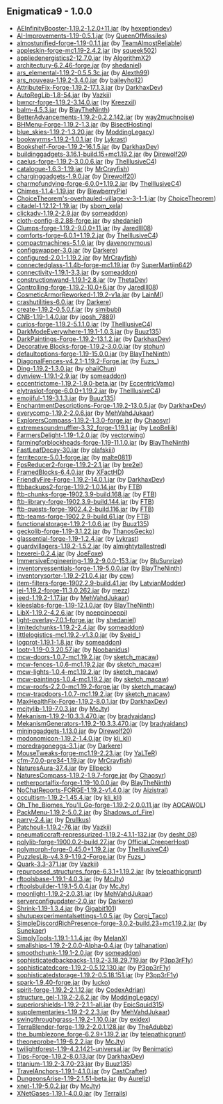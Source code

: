 ## Enigmatica9 - 1.0.0

  * [AEInfinityBooster-1.19.2-1.2.0+11.jar](https://www.curseforge.com/minecraft/mc-mods/aeinfinitybooster/files/3940200) (by [hexeptiondev](https://www.curseforge.com/members/hexeptiondev/projects))
  * [AI-Improvements-1.19-0.5.1.jar](https://www.curseforge.com/minecraft/mc-mods/ai-improvements/files/3871568) (by [QueenOfMissiles](https://www.curseforge.com/members/QueenOfMissiles/projects))
  * [almostunified-forge-1.19-0.1.1.jar](https://www.curseforge.com/minecraft/mc-mods/almost-unified/files/4009684) (by [TeamAlmostReliable](https://www.curseforge.com/members/TeamAlmostReliable/projects))
  * [appleskin-forge-mc1.19-2.4.2.jar](https://www.curseforge.com/minecraft/mc-mods/appleskin/files/3872808) (by [squeek502](https://www.curseforge.com/members/squeek502/projects))
  * [appliedenergistics2-12.7.0.jar](https://www.curseforge.com/minecraft/mc-mods/applied-energistics-2/files/4013348) (by [AlgorithmX2](https://www.curseforge.com/members/AlgorithmX2/projects))
  * [architectury-6.2.46-forge.jar](https://www.curseforge.com/minecraft/mc-mods/architectury-api/files/3984018) (by [shedaniel](https://www.curseforge.com/members/shedaniel/projects))
  * [ars_elemental-1.19.2-0.5.5.3c.jar](https://www.curseforge.com/minecraft/mc-mods/ars-elemental/files/3996456) (by [Alexth99](https://www.curseforge.com/members/Alexth99/projects))
  * [ars_nouveau-1.19.2-3.4.0.jar](https://www.curseforge.com/minecraft/mc-mods/ars-nouveau/files/4002263) (by [baileyholl2](https://www.curseforge.com/members/baileyholl2/projects))
  * [AttributeFix-Forge-1.19.2-17.1.3.jar](https://www.curseforge.com/minecraft/mc-mods/attributefix/files/3963622) (by [DarkhaxDev](https://www.curseforge.com/members/DarkhaxDev/projects))
  * [AutoRegLib-1.8-54.jar](https://www.curseforge.com/minecraft/mc-mods/autoreglib/files/3857246) (by [Vazkii](https://www.curseforge.com/members/Vazkii/projects))
  * [bwncr-forge-1.19.2-3.14.0.jar](https://www.curseforge.com/minecraft/mc-mods/bad-wither-no-cookie-reloaded/files/3974234) (by [Kreezxil](https://www.curseforge.com/members/Kreezxil/projects))
  * [balm-4.5.3.jar](https://www.curseforge.com/minecraft/mc-mods/balm/files/3914527) (by [BlayTheNinth](https://www.curseforge.com/members/BlayTheNinth/projects))
  * [BetterAdvancements-1.19.2-0.2.2.142.jar](https://www.curseforge.com/minecraft/mc-mods/better-advancements/files/3940452) (by [way2muchnoise](https://www.curseforge.com/members/way2muchnoise/projects))
  * [BHMenu-Forge-1.19.2-1.3.jar](https://www.curseforge.com/minecraft/mc-mods/bisecthosting-server-integration-menu-forge/files/3944979) (by [BisectHosting](https://www.curseforge.com/members/BisectHosting/projects))
  * [blue_skies-1.19.2-1.3.20.jar](https://www.curseforge.com/minecraft/mc-mods/blue-skies/files/3966273) (by [ModdingLegacy](https://www.curseforge.com/members/ModdingLegacy/projects))
  * [bookwyrms-1.19.2-1.0.1.jar](https://www.curseforge.com/minecraft/mc-mods/book-wyrms/files/3942111) (by [Lykrast](https://www.curseforge.com/members/Lykrast/projects))
  * [Bookshelf-Forge-1.19.2-16.1.5.jar](https://www.curseforge.com/minecraft/mc-mods/bookshelf/files/3964325) (by [DarkhaxDev](https://www.curseforge.com/members/DarkhaxDev/projects))
  * [buildinggadgets-3.16.1-build.15+mc1.19.2.jar](https://www.curseforge.com/minecraft/mc-mods/building-gadgets/files/4002496) (by [Direwolf20](https://www.curseforge.com/members/Direwolf20/projects))
  * [caelus-forge-1.19.2-3.0.0.6.jar](https://www.curseforge.com/minecraft/mc-mods/caelus/files/3929284) (by [TheIllusiveC4](https://www.curseforge.com/members/TheIllusiveC4/projects))
  * [catalogue-1.6.3-1.19.jar](https://www.curseforge.com/minecraft/mc-mods/catalogue/files/3873264) (by [MrCrayfish](https://www.curseforge.com/members/MrCrayfish/projects))
  * [charginggadgets-1.9.0.jar](https://www.curseforge.com/minecraft/mc-mods/charging-gadgets/files/3955867) (by [Direwolf20](https://www.curseforge.com/members/Direwolf20/projects))
  * [charmofundying-forge-6.0.0+1.19.2.jar](https://www.curseforge.com/minecraft/mc-mods/charm-of-undying/files/3927421) (by [TheIllusiveC4](https://www.curseforge.com/members/TheIllusiveC4/projects))
  * [Chimes-1.1.4-1.19.jar](https://www.curseforge.com/minecraft/mc-mods/chimes/files/3921709) (by [BlewberryPie](https://www.curseforge.com/members/BlewberryPie/projects))
  * [ChoiceTheorem's-overhauled-village-v-3-1-1.jar](https://www.curseforge.com/minecraft/mc-mods/choicetheorems-overhauled-village/files/3949810) (by [ChoiceTheorem](https://www.curseforge.com/members/ChoiceTheorem/projects))
  * [citadel-1.12.12-1.19.jar](https://www.curseforge.com/minecraft/mc-mods/citadel/files/4007580) (by [sbom_xela](https://www.curseforge.com/members/sbom_xela/projects))
  * [clickadv-1.19.2-2.9.jar](https://www.curseforge.com/minecraft/mc-mods/clickable-advancements/files/3969986) (by [someaddon](https://www.curseforge.com/members/someaddon/projects))
  * [cloth-config-8.2.88-forge.jar](https://www.curseforge.com/minecraft/mc-mods/cloth-config/files/3972423) (by [shedaniel](https://www.curseforge.com/members/shedaniel/projects))
  * [Clumps-forge-1.19.2-9.0.0+11.jar](https://www.curseforge.com/minecraft/mc-mods/clumps/files/3950216) (by [Jaredlll08](https://www.curseforge.com/members/Jaredlll08/projects))
  * [comforts-forge-6.0.1+1.19.2.jar](https://www.curseforge.com/minecraft/mc-mods/comforts/files/3995072) (by [TheIllusiveC4](https://www.curseforge.com/members/TheIllusiveC4/projects))
  * [compactmachines-5.1.0.jar](https://www.curseforge.com/minecraft/mc-mods/compact-machines/files/3907274) (by [davenonymous](https://www.curseforge.com/members/davenonymous/projects))
  * [configswapper-3.0.jar](https://www.curseforge.com/minecraft/mc-mods/config-swapper/files/3996376) (by [Darkere](https://www.curseforge.com/members/Darkere/projects))
  * [configured-2.0.1-1.19.2.jar](https://www.curseforge.com/minecraft/mc-mods/configured/files/4011355) (by [MrCrayfish](https://www.curseforge.com/members/MrCrayfish/projects))
  * [connectedglass-1.1.4b-forge-mc1.19.jar](https://www.curseforge.com/minecraft/mc-mods/connected-glass/files/3871967) (by [SuperMartijn642](https://www.curseforge.com/members/SuperMartijn642/projects))
  * [connectivity-1.19.1-3.3.jar](https://www.curseforge.com/minecraft/mc-mods/connectivity/files/3911351) (by [someaddon](https://www.curseforge.com/members/someaddon/projects))
  * [constructionwand-1.19.1-2.8.jar](https://www.curseforge.com/minecraft/mc-mods/construction-wand/files/3926815) (by [ThetaDev](https://www.curseforge.com/members/ThetaDev/projects))
  * [Controlling-forge-1.19.2-10.0+6.jar](https://www.curseforge.com/minecraft/mc-mods/controlling/files/3950211) (by [Jaredlll08](https://www.curseforge.com/members/Jaredlll08/projects))
  * [CosmeticArmorReworked-1.19.2-v1a.jar](https://www.curseforge.com/minecraft/mc-mods/cosmetic-armor-reworked/files/4016732) (by [LainMI](https://www.curseforge.com/members/LainMI/projects))
  * [crashutilities-6.0.jar](https://www.curseforge.com/minecraft/mc-mods/crash-utilities/files/3908263) (by [Darkere](https://www.curseforge.com/members/Darkere/projects))
  * [create-1.19.2-0.5.0.f.jar](https://www.curseforge.com/minecraft/mc-mods/create/files/4011414) (by [simibubi](https://www.curseforge.com/members/simibubi/projects))
  * [CNB-1.19-1.4.0.jar](https://www.curseforge.com/minecraft/mc-mods/creatures-and-beasts/files/3937092) (by [joosh_7889](https://www.curseforge.com/members/joosh_7889/projects))
  * [curios-forge-1.19.2-5.1.1.0.jar](https://www.curseforge.com/minecraft/mc-mods/curios/files/3924518) (by [TheIllusiveC4](https://www.curseforge.com/members/TheIllusiveC4/projects))
  * [DarkModeEverywhere-1.19.1-1.0.3.jar](https://www.curseforge.com/minecraft/mc-mods/dark-mode-everywhere/files/3912329) (by [Buuz135](https://www.curseforge.com/members/Buuz135/projects))
  * [DarkPaintings-Forge-1.19.2-13.1.2.jar](https://www.curseforge.com/minecraft/mc-mods/dark-paintings/files/3943033) (by [DarkhaxDev](https://www.curseforge.com/members/DarkhaxDev/projects))
  * [Decorative Blocks-forge-1.19.2-3.0.0.jar](https://www.curseforge.com/minecraft/mc-mods/decorative-blocks/files/3941638) (by [stohun](https://www.curseforge.com/members/stohun/projects))
  * [defaultoptions-forge-1.19-15.0.0.jar](https://www.curseforge.com/minecraft/mc-mods/default-options/files/3832590) (by [BlayTheNinth](https://www.curseforge.com/members/BlayTheNinth/projects))
  * [DiagonalFences-v4.2.1-1.19.2-Forge.jar](https://www.curseforge.com/minecraft/mc-mods/diagonal-fences/files/3956723) (by [Fuzs_](https://www.curseforge.com/members/Fuzs_/projects))
  * [Ding-1.19.2-1.3.0.jar](https://www.curseforge.com/minecraft/mc-mods/ding/files/3974456) (by [ohaiiChun](https://www.curseforge.com/members/ohaiiChun/projects))
  * [dynview-1.19.1-2.9.jar](https://www.curseforge.com/minecraft/mc-mods/dynamic-view/files/3919241) (by [someaddon](https://www.curseforge.com/members/someaddon/projects))
  * [eccentrictome-1.19.2-1.9.0-beta.jar](https://www.curseforge.com/minecraft/mc-mods/eccentric-tome/files/3993932) (by [EccentricVamp](https://www.curseforge.com/members/EccentricVamp/projects))
  * [elytraslot-forge-6.0.0+1.19.2.jar](https://www.curseforge.com/minecraft/mc-mods/elytra-slot/files/3929276) (by [TheIllusiveC4](https://www.curseforge.com/members/TheIllusiveC4/projects))
  * [emojiful-1.19-3.1.3.jar](https://www.curseforge.com/minecraft/mc-mods/emojiful/files/3963433) (by [Buuz135](https://www.curseforge.com/members/Buuz135/projects))
  * [EnchantmentDescriptions-Forge-1.19.2-13.0.5.jar](https://www.curseforge.com/minecraft/mc-mods/enchantment-descriptions/files/4014279) (by [DarkhaxDev](https://www.curseforge.com/members/DarkhaxDev/projects))
  * [everycomp-1.19.2-2.0.6.jar](https://www.curseforge.com/minecraft/mc-mods/every-compat/files/3959071) (by [MehVahdJukaar](https://www.curseforge.com/members/MehVahdJukaar/projects))
  * [ExplorersCompass-1.19.2-1.3.0-forge.jar](https://www.curseforge.com/minecraft/mc-mods/explorers-compass/files/4016467) (by [Chaosyr](https://www.curseforge.com/members/Chaosyr/projects))
  * [extremesoundmuffler-3.32_forge-1.19.1.jar](https://www.curseforge.com/minecraft/mc-mods/extreme-sound-muffler/files/3913323) (by [LeoBeliik](https://www.curseforge.com/members/LeoBeliik/projects))
  * [FarmersDelight-1.19-1.2.0.jar](https://www.curseforge.com/minecraft/mc-mods/farmers-delight/files/3999157) (by [vectorwing](https://www.curseforge.com/members/vectorwing/projects))
  * [farmingforblockheads-forge-1.19-11.1.0.jar](https://www.curseforge.com/minecraft/mc-mods/farming-for-blockheads/files/3901908) (by [BlayTheNinth](https://www.curseforge.com/members/BlayTheNinth/projects))
  * [FastLeafDecay-30.jar](https://www.curseforge.com/minecraft/mc-mods/fast-leaf-decay/files/3894512) (by [olafskiii](https://www.curseforge.com/members/olafskiii/projects))
  * [ferritecore-5.0.1-forge.jar](https://www.curseforge.com/minecraft/mc-mods/ferritecore/files/3875371) (by [malte0811](https://www.curseforge.com/members/malte0811/projects))
  * [FpsReducer2-forge-1.19.2-2.1.jar](https://www.curseforge.com/minecraft/mc-mods/fps-reducer/files/3931329) (by [bre2el](https://www.curseforge.com/members/bre2el/projects))
  * [FramedBlocks-6.4.0.jar](https://www.curseforge.com/minecraft/mc-mods/framedblocks/files/3968757) (by [XFactHD](https://www.curseforge.com/members/XFactHD/projects))
  * [FriendlyFire-Forge-1.19.2-14.0.1.jar](https://www.curseforge.com/minecraft/mc-mods/friendly-fire/files/3943048) (by [DarkhaxDev](https://www.curseforge.com/members/DarkhaxDev/projects))
  * [ftbbackups2-forge-1.19.2-1.0.14.jar](https://www.curseforge.com/minecraft/mc-mods/ftb-backups-2/files/3989572) (by [FTB](https://www.curseforge.com/members/FTB/projects))
  * [ftb-chunks-forge-1902.3.9-build.168.jar](https://www.curseforge.com/minecraft/mc-mods/ftb-chunks-forge/files/3981376) (by [FTB](https://www.curseforge.com/members/FTB/projects))
  * [ftb-library-forge-1902.3.9-build.144.jar](https://www.curseforge.com/minecraft/mc-mods/ftb-library-forge/files/3963543) (by [FTB](https://www.curseforge.com/members/FTB/projects))
  * [ftb-quests-forge-1902.4.2-build.116.jar](https://www.curseforge.com/minecraft/mc-mods/ftb-quests-forge/files/3994215) (by [FTB](https://www.curseforge.com/members/FTB/projects))
  * [ftb-teams-forge-1902.2.9-build.61.jar](https://www.curseforge.com/minecraft/mc-mods/ftb-teams-forge/files/3963573) (by [FTB](https://www.curseforge.com/members/FTB/projects))
  * [functionalstorage-1.19.2-1.0.6.jar](https://www.curseforge.com/minecraft/mc-mods/functional-storage/files/3956973) (by [Buuz135](https://www.curseforge.com/members/Buuz135/projects))
  * [geckolib-forge-1.19-3.1.22.jar](https://www.curseforge.com/minecraft/mc-mods/geckolib/files/4017013) (by [ThanosGecko](https://www.curseforge.com/members/ThanosGecko/projects))
  * [glassential-forge-1.19-1.2.4.jar](https://www.curseforge.com/minecraft/mc-mods/glassential/files/3901780) (by [Lykrast](https://www.curseforge.com/members/Lykrast/projects))
  * [guardvillagers-1.19.2-1.5.2.jar](https://www.curseforge.com/minecraft/mc-mods/guard-villagers/files/3970122) (by [almightytallestred](https://www.curseforge.com/members/almightytallestred/projects))
  * [hexerei-0.2.4.jar](https://www.curseforge.com/minecraft/mc-mods/hexerei/files/3930484) (by [JoeFoxe](https://www.curseforge.com/members/JoeFoxe/projects))
  * [ImmersiveEngineering-1.19.2-9.0.0-153.jar](https://www.curseforge.com/minecraft/mc-mods/immersive-engineering/files/3963698) (by [BluSunrize](https://www.curseforge.com/members/BluSunrize/projects))
  * [inventoryessentials-forge-1.19-5.0.0.jar](https://www.curseforge.com/minecraft/mc-mods/inventory-essentials/files/3832522) (by [BlayTheNinth](https://www.curseforge.com/members/BlayTheNinth/projects))
  * [inventorysorter-1.19.2-21.0.4.jar](https://www.curseforge.com/minecraft/mc-mods/inventory-sorter/files/3963662) (by [cpw](https://www.curseforge.com/members/cpw/projects))
  * [item-filters-forge-1902.2.9-build.41.jar](https://www.curseforge.com/minecraft/mc-mods/item-filters/files/3993782) (by [LatvianModder](https://www.curseforge.com/members/LatvianModder/projects))
  * [jei-1.19.2-forge-11.3.0.262.jar](https://www.curseforge.com/minecraft/mc-mods/jei/files/3969039) (by [mezz](https://www.curseforge.com/members/mezz/projects))
  * [jeed-1.19.2-1.17.jar](https://www.curseforge.com/minecraft/mc-mods/just-enough-effect-descriptions-jeed/files/3996391) (by [MehVahdJukaar](https://www.curseforge.com/members/MehVahdJukaar/projects))
  * [kleeslabs-forge-1.19-12.1.0.jar](https://www.curseforge.com/minecraft/mc-mods/kleeslabs/files/3927984) (by [BlayTheNinth](https://www.curseforge.com/members/BlayTheNinth/projects))
  * [LibX-1.19.2-4.2.6.jar](https://www.curseforge.com/minecraft/mc-mods/libx/files/3968208) (by [noeppinoeppi](https://www.curseforge.com/members/noeppinoeppi/projects))
  * [light-overlay-7.0.1-forge.jar](https://www.curseforge.com/minecraft/mc-mods/light-overlay/files/3872055) (by [shedaniel](https://www.curseforge.com/members/shedaniel/projects))
  * [limitedchunks-1.19.2-2.4.jar](https://www.curseforge.com/minecraft/mc-mods/limited-chunkloading/files/3932588) (by [someaddon](https://www.curseforge.com/members/someaddon/projects))
  * [littlelogistics-mc1.19.2-v1.3.0.jar](https://www.curseforge.com/minecraft/mc-mods/little-logistics/files/3933484) (by [Sveid_](https://www.curseforge.com/members/Sveid_/projects))
  * [logprot-1.19.1-1.8.jar](https://www.curseforge.com/minecraft/mc-mods/login-protection/files/3912366) (by [someaddon](https://www.curseforge.com/members/someaddon/projects))
  * [lootr-1.19-0.3.20.57.jar](https://www.curseforge.com/minecraft/mc-mods/lootr/files/3891821) (by [Noobanidus](https://www.curseforge.com/members/Noobanidus/projects))
  * [mcw-doors-1.0.7-mc1.19.2.jar](https://www.curseforge.com/minecraft/mc-mods/macaws-doors/files/3930976) (by [sketch_macaw](https://www.curseforge.com/members/sketch_macaw/projects))
  * [mcw-fences-1.0.6-mc1.19.2.jar](https://www.curseforge.com/minecraft/mc-mods/macaws-fences-and-walls/files/3923128) (by [sketch_macaw](https://www.curseforge.com/members/sketch_macaw/projects))
  * [mcw-lights-1.0.4-mc1.19.2.jar](https://www.curseforge.com/minecraft/mc-mods/macaws-lights-and-lamps/files/3923131) (by [sketch_macaw](https://www.curseforge.com/members/sketch_macaw/projects))
  * [mcw-paintings-1.0.4-mc1.19.2.jar](https://www.curseforge.com/minecraft/mc-mods/macaws-paintings/files/3922999) (by [sketch_macaw](https://www.curseforge.com/members/sketch_macaw/projects))
  * [mcw-roofs-2.2.0-mc1.19.2-forge.jar](https://www.curseforge.com/minecraft/mc-mods/macaws-roofs/files/3963949) (by [sketch_macaw](https://www.curseforge.com/members/sketch_macaw/projects))
  * [mcw-trapdoors-1.0.7-mc1.19.2.jar](https://www.curseforge.com/minecraft/mc-mods/macaws-trapdoors/files/3923124) (by [sketch_macaw](https://www.curseforge.com/members/sketch_macaw/projects))
  * [MaxHealthFix-Forge-1.19.2-8.0.1.jar](https://www.curseforge.com/minecraft/mc-mods/max-health-fix/files/3943055) (by [DarkhaxDev](https://www.curseforge.com/members/DarkhaxDev/projects))
  * [mcjtylib-1.19-7.0.3.jar](https://www.curseforge.com/minecraft/mc-mods/mcjtylib/files/3994824) (by [McJty](https://www.curseforge.com/members/McJty/projects))
  * [Mekanism-1.19.2-10.3.3.470.jar](https://www.curseforge.com/minecraft/mc-mods/mekanism/files/3954410) (by [bradyaidanc](https://www.curseforge.com/members/bradyaidanc/projects))
  * [MekanismGenerators-1.19.2-10.3.3.470.jar](https://www.curseforge.com/minecraft/mc-mods/mekanism-generators/files/3954412) (by [bradyaidanc](https://www.curseforge.com/members/bradyaidanc/projects))
  * [mininggadgets-1.13.0.jar](https://www.curseforge.com/minecraft/mc-mods/mining-gadgets/files/3955880) (by [Direwolf20](https://www.curseforge.com/members/Direwolf20/projects))
  * [modonomicon-1.19.2-1.4.0.jar](https://www.curseforge.com/minecraft/mc-mods/modonomicon/files/4017879) (by [kli_kli](https://www.curseforge.com/members/kli_kli/projects))
  * [moredragoneggs-3.1.jar](https://www.curseforge.com/minecraft/mc-mods/more-dragon-eggs/files/3545748) (by [Darkere](https://www.curseforge.com/members/Darkere/projects))
  * [MouseTweaks-forge-mc1.19-2.23.jar](https://www.curseforge.com/minecraft/mc-mods/mouse-tweaks/files/3871353) (by [YaLTeR](https://www.curseforge.com/members/YaLTeR/projects))
  * [cfm-7.0.0-pre34-1.19.jar](https://www.curseforge.com/minecraft/mc-mods/mrcrayfish-furniture-mod/files/3907425) (by [MrCrayfish](https://www.curseforge.com/members/MrCrayfish/projects))
  * [NaturesAura-37.4.jar](https://www.curseforge.com/minecraft/mc-mods/natures-aura/files/4012727) (by [Ellpeck](https://www.curseforge.com/members/Ellpeck/projects))
  * [NaturesCompass-1.19.2-1.9.7-forge.jar](https://www.curseforge.com/minecraft/mc-mods/natures-compass/files/3923765) (by [Chaosyr](https://www.curseforge.com/members/Chaosyr/projects))
  * [netherportalfix-forge-1.19-10.0.0.jar](https://www.curseforge.com/minecraft/mc-mods/netherportalfix/files/3832619) (by [BlayTheNinth](https://www.curseforge.com/members/BlayTheNinth/projects))
  * [NoChatReports-FORGE-1.19.2-v1.4.0.jar](https://www.curseforge.com/minecraft/mc-mods/no-chat-reports/files/3926371) (by [Aizistral](https://www.curseforge.com/members/Aizistral/projects))
  * [occultism-1.19.2-1.45.4.jar](https://www.curseforge.com/minecraft/mc-mods/occultism/files/4001663) (by [kli_kli](https://www.curseforge.com/members/kli_kli/projects))
  * [Oh_The_Biomes_You'll_Go-forge-1.19.2-2.0.0.11.jar](https://www.curseforge.com/minecraft/mc-mods/oh-the-biomes-youll-go/files/3970266) (by [AOCAWOL](https://www.curseforge.com/members/AOCAWOL/projects))
  * [PackMenu-1.19.2-5.0.2.jar](https://www.curseforge.com/minecraft/mc-mods/packmenu/files/3956351) (by [Shadows_of_Fire](https://www.curseforge.com/members/Shadows_of_Fire/projects))
  * [parry-2.4.jar](https://www.curseforge.com/minecraft/mc-mods/parry/files/3871819) (by [Drullkus](https://www.curseforge.com/members/Drullkus/projects))
  * [Patchouli-1.19.2-76.jar](https://www.curseforge.com/minecraft/mc-mods/patchouli/files/3936481) (by [Vazkii](https://www.curseforge.com/members/Vazkii/projects))
  * [pneumaticcraft-repressurized-1.19.2-4.1.1-132.jar](https://www.curseforge.com/minecraft/mc-mods/pneumaticcraft-repressurized/files/3969903) (by [desht_08](https://www.curseforge.com/members/desht_08/projects))
  * [polylib-forge-1900.0.2-build.27.jar](https://www.curseforge.com/minecraft/mc-mods/polylib/files/3906111) (by [Official_CreeperHost](https://www.curseforge.com/members/Official_CreeperHost/projects))
  * [polymorph-forge-0.45.0+1.19.2.jar](https://www.curseforge.com/minecraft/mc-mods/polymorph/files/3930145) (by [TheIllusiveC4](https://www.curseforge.com/members/TheIllusiveC4/projects))
  * [PuzzlesLib-v4.3.9-1.19.2-Forge.jar](https://www.curseforge.com/minecraft/mc-mods/puzzles-lib/files/4017925) (by [Fuzs_](https://www.curseforge.com/members/Fuzs_/projects))
  * [Quark-3.3-371.jar](https://www.curseforge.com/minecraft/mc-mods/quark/files/3961436) (by [Vazkii](https://www.curseforge.com/members/Vazkii/projects))
  * [repurposed_structures_forge-6.3.1+1.19.2.jar](https://www.curseforge.com/minecraft/mc-mods/repurposed-structures/files/4017422) (by [telepathicgrunt](https://www.curseforge.com/members/telepathicgrunt/projects))
  * [rftoolsbase-1.19.1-4.0.3.jar](https://www.curseforge.com/minecraft/mc-mods/rftools-base/files/3970757) (by [McJty](https://www.curseforge.com/members/McJty/projects))
  * [rftoolsbuilder-1.19.1-5.0.4.jar](https://www.curseforge.com/minecraft/mc-mods/rftools-builder/files/3994831) (by [McJty](https://www.curseforge.com/members/McJty/projects))
  * [moonlight-1.19.2-2.0.31.jar](https://www.curseforge.com/minecraft/mc-mods/selene/files/4015125) (by [MehVahdJukaar](https://www.curseforge.com/members/MehVahdJukaar/projects))
  * [serverconfigupdater-2.0.jar](https://www.curseforge.com/minecraft/mc-mods/serverconfig-updater/files/3585637) (by [Darkere](https://www.curseforge.com/members/Darkere/projects))
  * [Shrink-1.19-1.3.4.jar](https://www.curseforge.com/minecraft/mc-mods/shrink_/files/3906397) (by [Gigabit101](https://www.curseforge.com/members/Gigabit101/projects))
  * [shutupexperimentalsettings-1.0.5.jar](https://www.curseforge.com/minecraft/mc-mods/shutup-experimental-settings/files/3759881) (by [Corgi_Taco](https://www.curseforge.com/members/Corgi_Taco/projects))
  * [SimpleDiscordRichPresence-forge-3.0.2-build.23+mc1.19.2.jar](https://www.curseforge.com/minecraft/mc-mods/simple-discord-rich-presence/files/3987246) (by [Sunekaer](https://www.curseforge.com/members/Sunekaer/projects))
  * [SimplyTools-1.19.1-1.1.4.jar](https://www.curseforge.com/minecraft/mc-mods/simply-tools/files/4009742) (by [MelanX](https://www.curseforge.com/members/MelanX/projects))
  * [smallships-1.19.2-2.0.0-Alpha-0.4.jar](https://www.curseforge.com/minecraft/mc-mods/small-ships/files/3926824) (by [talhanation](https://www.curseforge.com/members/talhanation/projects))
  * [smoothchunk-1.19.1-2.0.jar](https://www.curseforge.com/minecraft/mc-mods/smooth-chunk-save/files/3922654) (by [someaddon](https://www.curseforge.com/members/someaddon/projects))
  * [sophisticatedbackpacks-1.19.2-3.18.29.719.jar](https://www.curseforge.com/minecraft/mc-mods/sophisticated-backpacks/files/4006090) (by [P3pp3rF1y](https://www.curseforge.com/members/P3pp3rF1y/projects))
  * [sophisticatedcore-1.19.2-0.5.12.130.jar](https://www.curseforge.com/minecraft/mc-mods/sophisticated-core/files/4006087) (by [P3pp3rF1y](https://www.curseforge.com/members/P3pp3rF1y/projects))
  * [sophisticatedstorage-1.19.2-0.5.18.151.jar](https://www.curseforge.com/minecraft/mc-mods/sophisticated-storage/files/4006094) (by [P3pp3rF1y](https://www.curseforge.com/members/P3pp3rF1y/projects))
  * [spark-1.9.40-forge.jar](https://www.curseforge.com/minecraft/mc-mods/spark/files/4002084) (by [Iucko](https://www.curseforge.com/members/Iucko/projects))
  * [spirit-forge-1.19.2-2.1.12.jar](https://www.curseforge.com/minecraft/mc-mods/spirit/files/3945322) (by [CodexAdrian](https://www.curseforge.com/members/CodexAdrian/projects))
  * [structure_gel-1.19.2-2.6.2.jar](https://www.curseforge.com/minecraft/mc-mods/structure-gel-api/files/3999421) (by [ModdingLegacy](https://www.curseforge.com/members/ModdingLegacy/projects))
  * [superiorshields-1.19.2-2.1.1-all.jar](https://www.curseforge.com/minecraft/mc-mods/superior-shields/files/3947978) (by [EpicSquid315](https://www.curseforge.com/members/EpicSquid315/projects))
  * [supplementaries-1.19.2-2.2.3.jar](https://www.curseforge.com/minecraft/mc-mods/supplementaries/files/4012041) (by [MehVahdJukaar](https://www.curseforge.com/members/MehVahdJukaar/projects))
  * [swingthroughgrass-1.19.2-1.10.0.jar](https://www.curseforge.com/minecraft/mc-mods/swingthroughgrass/files/3922675) (by [exidex](https://www.curseforge.com/members/exidex/projects))
  * [TerraBlender-forge-1.19.2-2.0.1.128.jar](https://www.curseforge.com/minecraft/mc-mods/terrablender/files/4013816) (by [TheAdubbz](https://www.curseforge.com/members/TheAdubbz/projects))
  * [the_bumblezone_forge-6.2.9+1.19.2.jar](https://www.curseforge.com/minecraft/mc-mods/the-bumblezone-forge/files/4010927) (by [telepathicgrunt](https://www.curseforge.com/members/telepathicgrunt/projects))
  * [theoneprobe-1.19-6.2.2.jar](https://www.curseforge.com/minecraft/mc-mods/the-one-probe/files/3965693) (by [McJty](https://www.curseforge.com/members/McJty/projects))
  * [twilightforest-1.19-4.2.1421-universal.jar](https://www.curseforge.com/minecraft/mc-mods/the-twilight-forest/files/3995805) (by [Benimatic](https://www.curseforge.com/members/Benimatic/projects))
  * [Tips-Forge-1.19.2-8.0.13.jar](https://www.curseforge.com/minecraft/mc-mods/tips/files/4017614) (by [DarkhaxDev](https://www.curseforge.com/members/DarkhaxDev/projects))
  * [titanium-1.19.2-3.7.0-23.jar](https://www.curseforge.com/minecraft/mc-mods/titanium/files/4015180) (by [Buuz135](https://www.curseforge.com/members/Buuz135/projects))
  * [TravelAnchors-1.19.1-4.1.0.jar](https://www.curseforge.com/minecraft/mc-mods/travel-anchors/files/3906464) (by [CastCrafter](https://www.curseforge.com/members/CastCrafter/projects))
  * [DungeonsArise-1.19-2.1.51-beta.jar](https://www.curseforge.com/minecraft/mc-mods/when-dungeons-arise/files/3855490) (by [Aureljz](https://www.curseforge.com/members/Aureljz/projects))
  * [xnet-1.19-5.0.2.jar](https://www.curseforge.com/minecraft/mc-mods/xnet/files/3932650) (by [McJty](https://www.curseforge.com/members/McJty/projects))
  * [XNetGases-1.19.1-4.0.0.jar](https://www.curseforge.com/minecraft/mc-mods/xnet-gases/files/3918289) (by [Terrails](https://www.curseforge.com/members/Terrails/projects))

